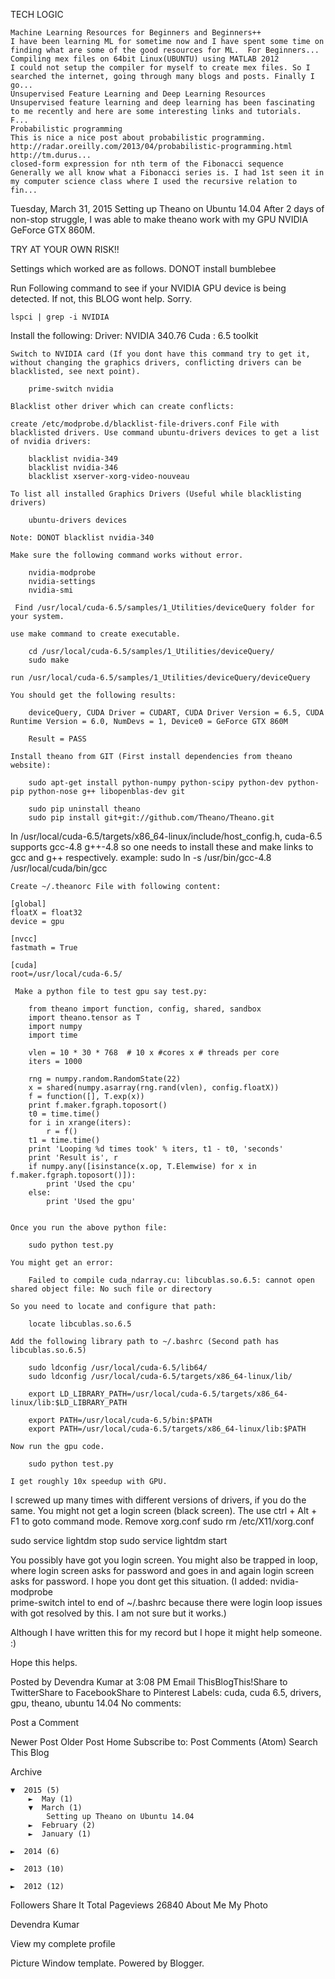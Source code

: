 
TECH LOGIC

    Machine Learning Resources for Beginners and Beginners++
    I have been learning ML for sometime now and I have spent some time on finding what are some of the good resources for ML.  For Beginners...
    Compiling mex files on 64bit Linux(UBUNTU) using MATLAB 2012
    I could not setup the compiler for myself to create mex files. So I searched the internet, going through many blogs and posts. Finally I go...
    Unsupervised Feature Learning and Deep Learning Resources
    Unsupervised feature learning and deep learning has been fascinating to me recently and here are some interesting links and tutorials.  F...
    Probabilistic programming
    This is nice a nice post about probabilistic programming. http://radar.oreilly.com/2013/04/probabilistic-programming.html http://tm.durus...
    closed-form expression for nth term of the Fibonacci sequence
    Generally we all know what a Fibonacci series is. I had 1st seen it in my computer science class where I used the recursive relation to fin...

Tuesday, March 31, 2015
Setting up Theano on Ubuntu 14.04
After 2 days of non-stop struggle, I was able to make theano work with my GPU NVIDIA GeForce GTX 860M.

TRY AT YOUR OWN RISK!!

Settings which worked are as follows.
DONOT install bumblebee

Run Following command to see if your NVIDIA GPU device is being detected. If not, this BLOG wont help. Sorry.

    lspci | grep -i NVIDIA


Install the following:
Driver: NVIDIA 340.76
Cuda : 6.5 toolkit

    Switch to NVIDIA card (If you dont have this command try to get it, without changing the graphics drivers, conflicting drivers can be blacklisted, see next point).

        prime-switch nvidia

    Blacklist other driver which can create conflicts:

    create /etc/modprobe.d/blacklist-file-drivers.conf File with blacklisted drivers. Use command ubuntu-drivers devices to get a list of nvidia drivers:

        blacklist nvidia-349
        blacklist nvidia-346
        blacklist xserver-xorg-video-nouveau 

    To list all installed Graphics Drivers (Useful while blacklisting drivers)   

        ubuntu-drivers devices

    Note: DONOT blacklist nvidia-340

    Make sure the following command works without error.

        nvidia-modprobe
        nvidia-settings
        nvidia-smi

     Find /usr/local/cuda-6.5/samples/1_Utilities/deviceQuery folder for your system.

    use make command to create executable. 

        cd /usr/local/cuda-6.5/samples/1_Utilities/deviceQuery/
        sudo make  

    run /usr/local/cuda-6.5/samples/1_Utilities/deviceQuery/deviceQuery

    You should get the following results: 

        deviceQuery, CUDA Driver = CUDART, CUDA Driver Version = 6.5, CUDA Runtime Version = 6.0, NumDevs = 1, Device0 = GeForce GTX 860M

        Result = PASS

    Install theano from GIT (First install dependencies from theano website):

        sudo apt-get install python-numpy python-scipy python-dev python-pip python-nose g++ libopenblas-dev git

        sudo pip uninstall theano 
        sudo pip install git+git://github.com/Theano/Theano.git


In /usr/local/cuda-6.5/targets/x86_64-linux/include/host_config.h, cuda-6.5 supports gcc-4.8 g++-4.8 so one needs to install these and make links to gcc and g++ respectively.
example:  sudo ln -s /usr/bin/gcc-4.8 /usr/local/cuda/bin/gcc

    Create ~/.theanorc File with following content:

    [global]
    floatX = float32
    device = gpu

    [nvcc]
    fastmath = True

    [cuda]
    root=/usr/local/cuda-6.5/

     Make a python file to test gpu say test.py: 

        from theano import function, config, shared, sandbox
        import theano.tensor as T
        import numpy
        import time

        vlen = 10 * 30 * 768  # 10 x #cores x # threads per core
        iters = 1000

        rng = numpy.random.RandomState(22)
        x = shared(numpy.asarray(rng.rand(vlen), config.floatX))
        f = function([], T.exp(x))
        print f.maker.fgraph.toposort()
        t0 = time.time()
        for i in xrange(iters):
            r = f()
        t1 = time.time()
        print 'Looping %d times took' % iters, t1 - t0, 'seconds'
        print 'Result is', r
        if numpy.any([isinstance(x.op, T.Elemwise) for x in f.maker.fgraph.toposort()]):
            print 'Used the cpu'
        else:
            print 'Used the gpu'


    Once you run the above python file:

        sudo python test.py

    You might get an error:

        Failed to compile cuda_ndarray.cu: libcublas.so.6.5: cannot open shared object file: No such file or directory

    So you need to locate and configure that path:

        locate libcublas.so.6.5

    Add the following library path to ~/.bashrc (Second path has libcublas.so.6.5)

        sudo ldconfig /usr/local/cuda-6.5/lib64/
        sudo ldconfig /usr/local/cuda-6.5/targets/x86_64-linux/lib/

        export LD_LIBRARY_PATH=/usr/local/cuda-6.5/targets/x86_64-linux/lib:$LD_LIBRARY_PATH

        export PATH=/usr/local/cuda-6.5/bin:$PATH
        export PATH=/usr/local/cuda-6.5/targets/x86_64-linux/lib:$PATH

    Now run the gpu code.

        sudo python test.py

    I get roughly 10x speedup with GPU.

I screwed up many times with different versions of drivers, if you do the same. You might not get a login screen (black screen). The use ctrl + Alt + F1 to goto command mode.
Remove  xorg.conf
sudo rm /etc/X11/xorg.conf

sudo service lightdm stop
sudo service lightdm start

You possibly have got you login screen. You might also be trapped in loop, where login screen asks for password and goes in and again login screen asks for password. I hope you dont get this situation.
(I added:
nvidia-modprobe  
prime-switch intel
to end of ~/.bashrc because there were login loop issues with got resolved by this. I am not sure but it works.)

Although I have written this for my record but I hope it might help someone. :)

Hope this helps.



Posted by Devendra Kumar at 3:08 PM Email ThisBlogThis!Share to TwitterShare to FacebookShare to Pinterest
Labels: cuda, cuda 6.5, drivers, gpu, theano, ubuntu 14.04
No comments:

Post a Comment

Newer Post Older Post Home
Subscribe to: Post Comments (Atom)
Search This Blog
	
Archive

    ▼  2015 (5)
        ►  May (1)
        ▼  March (1)
            Setting up Theano on Ubuntu 14.04
        ►  February (2)
        ►  January (1)

    ►  2014 (6)

    ►  2013 (10)

    ►  2012 (12)

Followers
Share It
Total Pageviews
26840
About Me
My Photo

Devendra Kumar

View my complete profile
	
	
Picture Window template. Powered by Blogger.

